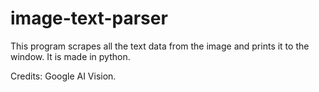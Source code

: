 # image-text-parser
This program scrapes all the text data from the image and prints it to the window. It is made in python.

Credits: Google AI Vision.
